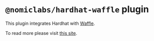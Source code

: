 # `@nomiclabs/hardhat-waffle` plugin

This plugin integrates Hardhat with [Waffle](https://getwaffle.io/).

To read more please visit [this site](https://github.com/NomicFoundation/hardhat-waffle).
